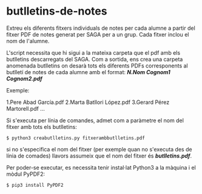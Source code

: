 # butlletins-de-notes
Extreu els diferents fitxers individuals de notes per cada alumne a partir del fitxer PDF de notes generat per SAGA per a un grup.
Cada fitxer inclou el nom de l'alumne.

L'script necessita que hi sigui a la mateixa carpeta que el pdf amb els butlletins descarregats del SAGA. Com a sortida, ens crea una carpeta anomenada butlletins on desarà tots els diferents PDFs corresponents al butlletí de notes de cada alumne amb el format: ***N.Nom Cognom1 Cognom2.pdf***

Exemple:

1.Pere Abad García.pdf
2.Marta Batllori López.pdf
3.Gerard Pérez Martorell.pdf
...

 

Si s'executa per línia de comandes, admet com a paràmetre el nom del fitxer amb tots els butlletins:

    $ python3 creabutlletins.py fitxerambbutlletins.pdf

si no s'especifica el nom del fitxer (per exemple quan no s'executa des de línia de comades) llavors assumeix que el nom del fitxer és ***butlletins.pdf***.

Per poder-se executar, es necessita tenir instal·lat Python3 a la màquina i el mòdul PyPDF2:

    $ pip3 install PyPDF2
